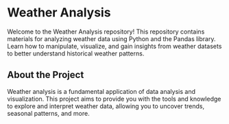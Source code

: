 # Weather Analysis 

Welcome to the Weather Analysis repository! This repository contains materials for analyzing weather data using Python and the Pandas library. Learn how to manipulate, visualize, and gain insights from weather datasets to better understand historical weather patterns.

## About the Project
Weather analysis is a fundamental application of data analysis and visualization. This project aims to provide you with the tools and knowledge to explore and interpret weather data, allowing you to uncover trends, seasonal patterns, and more.
